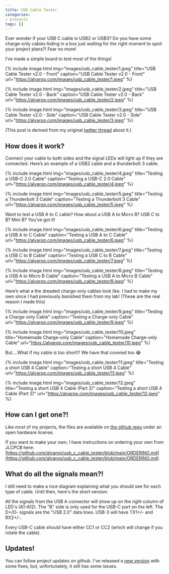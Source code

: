 ```yaml
---
title: USB Cable Tester
categories:
- projects
tags: []
---
```


Ever wonder if your USB C cable is USB2 or USB3? Do you have some charge-only cables hiding in a box just waiting for the right moment to spoil your project plans?!
Fear no more!

I’ve made a simple board to test most of the things!

{% include image.html 
	img="images/usb_cable_tester/1.jpeg" 
	title="USB Cable Tester v2.0 - Front"
	caption="USB Cable Tester v2.0 - Front"
	url="https://alvarop.com/images/usb_cable_tester/1.jpeg"
%}

{% include image.html 
	img="images/usb_cable_tester/2.jpeg" 
	title="USB Cable Tester v2.0 - Back"
	caption="USB Cable Tester v2.0 - Back"
	url="https://alvarop.com/images/usb_cable_tester/2.jpeg"
%}

{% include image.html 
	img="images/usb_cable_tester/3.jpeg" 
	title="USB Cable Tester v2.0 - Side"
	caption="USB Cable Tester v2.0 - Side"
	url="https://alvarop.com/images/usb_cable_tester/3.jpeg"
%}

(This post is derived from my original [twitter thread](https://twitter.com/alvaroprieto/status/1594036248481771520) about it.)

## How does it work?

Connect your cable to both sides and the signal LEDs will light up if they are connected. Here’s an example of a USB2 cable and a thunderbolt 3 cable.

{% include image.html 
	img="images/usb_cable_tester/4.jpeg" 
	title="Testing a USB-C 2.0 Cable"
	caption="Testing a USB-C 2.0 Cable"
	url="https://alvarop.com/images/usb_cable_tester/4.jpeg"
%}

{% include image.html 
	img="images/usb_cable_tester/5.jpeg" 
	title="Testing a Thunderbolt 3 Cable"
	caption="Testing a Thunderbolt 3 Cable"
	url="https://alvarop.com/images/usb_cable_tester/5.jpeg"
%}

Want to test a USB A to C cable? How about a USB A to Micro B? USB C to B? Mini B? You’ve got it!

{% include image.html 
	img="images/usb_cable_tester/6.jpeg" 
	title="Testing a USB A to C Cable"
	caption="Testing a USB A to C Cable"
	url="https://alvarop.com/images/usb_cable_tester/6.jpeg"
%}

{% include image.html 
	img="images/usb_cable_tester/7.jpeg" 
	title="Testing a USB C to B Cable"
	caption="Testing a USB C to B Cable"
	url="https://alvarop.com/images/usb_cable_tester/7.jpeg"
%}

{% include image.html 
	img="images/usb_cable_tester/8.jpeg" 
	title="Testing a USB A to Micro B Cable"
	caption="Testing a USB A to Micro B Cable"
	url="https://alvarop.com/images/usb_cable_tester/8.jpeg"
%}

Here’s what a the dreaded charge-only cables look like. I had to make my own since I had previously banished them from my lab! (These are the real reason I made this)

{% include image.html 
	img="images/usb_cable_tester/9.jpeg" 
	title="Testing a Charge-only Cable"
	caption="Testing a Charge-only Cable"
	url="https://alvarop.com/images/usb_cable_tester/9.jpeg"
%}

{% include image.html 
	img="images/usb_cable_tester/10.jpeg" 
	title="Homemade Charge-only Cable"
	caption="Homemade Charge-only Cable"
	url="https://alvarop.com/images/usb_cable_tester/10.jpeg"
%}

But….What if my cable is too short!? We have that covered too 😂

{% include image.html 
	img="images/usb_cable_tester/11.jpeg" 
	title="Testing a short USB 4 Cable"
	caption="Testing a short USB 4 Cable"
	url="https://alvarop.com/images/usb_cable_tester/11.jpeg"
%}

{% include image.html 
	img="images/usb_cable_tester/12.jpeg" 
	title="Testing a short USB 4 Cable (Part 2)"
	caption="Testing a short USB 4 Cable (Part 2)"
	url="https://alvarop.com/images/usb_cable_tester/12.jpeg"
%}

## How can I get one?!
Like most of my projects, the files are available on [the github repo](https://github.com/alvarop/usb_c_cable_tester) under an open hardware license.

If you want to make your own, I have instructions on ordering your own from JLCPCB here: [https://github.com/alvarop/usb_c_cable_tester/blob/main/ORDERING.md](https://github.com/alvarop/usb_c_cable_tester/blob/main/ORDERING.md)

## What do all the signals mean?!
I still need to make a nice diagram explaining what you should see for each type of cable. Until then, here's the short version:

All the signals from the USB A connector will show up on the right column of LED's (A1-A12). The "B" side is only used for the USB-C port on the left. The D+/D- signals are the "USB 2.0" data lines. USB-3 will have TX1+/- and RX2+/-.

Every USB-C cable _should_ have either CC1 or CC2 (which will change if you rotate the cable).

## Updates!
You can follow project updates on github. I've released a [new version](https://github.com/alvarop/usb_c_cable_tester/releases/tag/v2.1) with some fixes, but, unfortunately, it still has some issues.
